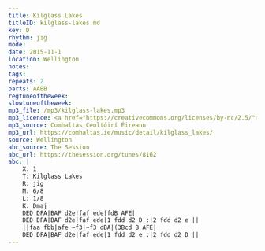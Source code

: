 ```yaml
---
title: Kilglass Lakes
titleID: kilglass-lakes.md
key: D
rhythm: jig
mode:
date: 2015-11-1
location: Wellington
notes:
tags:
repeats: 2 
parts: AABB 
regtuneoftheweek:
slowtuneoftheweek:
mp3_file: /mp3/kilglass-lakes.mp3
mp3_licence: <a href="https://creativecommons.org/licenses/by-nc/2.5/">CC-BY-NC-2.5</a>
mp3_source: Comhaltas Ceoltóirí Éireann
mp3_url: https://comhaltas.ie/music/detail/kilglass_lakes/
source: Wellington
abc_source: The Session
abc_url: https://thesession.org/tunes/8162
abc: |
    X: 1
    T: Kilglass Lakes
    R: jig
    M: 6/8
    L: 1/8
    K: Dmaj
    DED DFA|BAF d2e|faf ede|fdB AFE|
    DED DFA|BAF d2e|faf ede|1 fdd d2 D :|2 fdd d2 e ||
    ||faa fbb|afe ~f3|~f3 dBA|(3Bcd B AFE|
    DED DFA|BAF d2e|faf ede|1 fdd d2 e :|2 fdd d2 D ||
---
```

